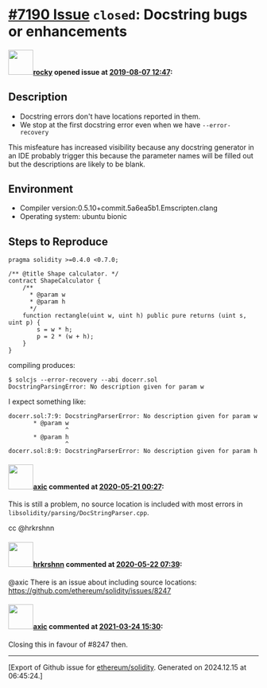 # [\#7190 Issue](https://github.com/ethereum/solidity/issues/7190) `closed`: Docstring bugs or enhancements

#### <img src="https://avatars.githubusercontent.com/u/8851?v=4" width="50">[rocky](https://github.com/rocky) opened issue at [2019-08-07 12:47](https://github.com/ethereum/solidity/issues/7190):

## Description

* Docstring errors don't have locations reported in them.
* We stop at the first docstring error even when we have `--error-recovery`

This misfeature has increased visibility because any docstring generator in an IDE probably trigger this because the parameter names will be filled out but the descriptions are likely to be blank.

## Environment

- Compiler version:0.5.10+commit.5a6ea5b1.Emscripten.clang
- Operating system: ubuntu bionic

## Steps to Reproduce


```solidity
pragma solidity >=0.4.0 <0.7.0;

/** @title Shape calculator. */
contract ShapeCalculator {
    /**
      * @param w
      * @param h
      */
    function rectangle(uint w, uint h) public pure returns (uint s, uint p) {
        s = w * h;
        p = 2 * (w + h);
    }
}
```

compiling produces: 
```
$ solcjs --error-recovery --abi docerr.sol 
DocstringParsingError: No description given for param w
```

I expect something like: 

```
docerr.sol:7:9: DocstringParserError: No description given for param w
       * @param w
                ^
       * @param h 
                ^
docerr.sol:8:9: DocstringParserError: No description given for param h
```




#### <img src="https://avatars.githubusercontent.com/u/20340?v=4" width="50">[axic](https://github.com/axic) commented at [2020-05-21 00:27](https://github.com/ethereum/solidity/issues/7190#issuecomment-631807416):

This is still a problem, no source location is included with most errors in `libsolidity/parsing/DocStringParser.cpp`.

cc @hrkrshnn

#### <img src="https://avatars.githubusercontent.com/u/13174375?u=52d702cb6bec53b561afa293cf9cd53ef7a63924&v=4" width="50">[hrkrshnn](https://github.com/hrkrshnn) commented at [2020-05-22 07:39](https://github.com/ethereum/solidity/issues/7190#issuecomment-632545552):

@axic There is an issue about including source locations: https://github.com/ethereum/solidity/issues/8247

#### <img src="https://avatars.githubusercontent.com/u/20340?v=4" width="50">[axic](https://github.com/axic) commented at [2021-03-24 15:30](https://github.com/ethereum/solidity/issues/7190#issuecomment-805923578):

Closing this in favour of #8247 then.


-------------------------------------------------------------------------------



[Export of Github issue for [ethereum/solidity](https://github.com/ethereum/solidity). Generated on 2024.12.15 at 06:45:24.]
